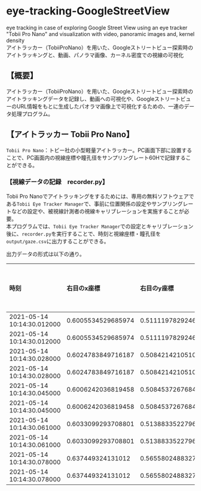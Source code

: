 # eye-tracking-GoogleStreetView
eye tracking in case of exploring Google Street View using an eye tracker "Tobii Pro Nano" and visualization with video, panoramic images and, kernel density  
アイトラッカー（TobiiProNano）を用いた、Googleストリートビュー探索時のアイトラッキングと、動画、パノラマ画像、カーネル密度での視線の可視化

## 【概要】
アイトラッカー（TobiiProNano）を用いた、Googleストリートビュー探索時のアイトラッキングデータを記録し、動画への可視化や、GoogleストリートビューのURL情報をもとに生成したパオラマ画像上で可視化するための、一連のデータ処理プログラム。

## 【アイトラッカー Tobii Pro Nano】
`Tobii Pro Nano`：トビー社の小型軽量アイトラッカー。PC画面下部に設置することで、PC画面内の視線座標や瞳孔径をサンプリングレート60Hで記録することができる。

### 【視線データの記録　recorder.py】
Tobii Pro Nanoでアイトラッキングをするためには、専用の無料ソフトウェアである`Tobii Eye Tracker Manager`で、事前に位置関係の設定やサンプリングレートなどの設定や、被視線計測者の視線キャリブレーションを実施することが必要。  
本プログラムでは、`Tobii Eye Tracker Manager`での設定とキャリブレーション後に、`recorder.py`を実行することで、時刻と視線座標・瞳孔径を`output/gaze.csv`に出力することができる。  

出力データの形式は以下の通り。

|時刻|右目のx座標|右目のy座標|左目のx座標| 左目のy座標|右目の瞳孔径|左目の瞳孔径|右目瞳孔径データ有無|左目瞳孔径データ有無|
|:----|:----|:----|:----|:----|:----|:----|:----|:----|
|2021-05-14 10:14:30.012000|0.6005534529685974| 0.5111197829246521|0.6006736159324646| 0.5411497950553894|3.6480255127|3.5655670166|True|True|
|2021-05-14 10:14:30.012000|0.6005534529685974| 0.5111197829246521|0.6006736159324646| 0.5411497950553894|3.6480255127|3.5655670166|True|True|
|2021-05-14 10:14:30.028000|0.6024783849716187| 0.5084214210510254|0.6006250381469727| 0.5380455851554871|3.65855407715|3.58148193359|True|True|
|2021-05-14 10:14:30.028000|0.6024783849716187| 0.5084214210510254|0.6006250381469727| 0.5380455851554871|3.65855407715|3.58148193359|True|True|
|2021-05-14 10:14:30.045000|0.6006242036819458| 0.5084537267684937|0.5998525619506836| 0.537571132183075|3.65812683105|3.59248352051|True|True|
|2021-05-14 10:14:30.045000|0.6006242036819458| 0.5084537267684937|0.5998525619506836| 0.537571132183075|3.65812683105|3.59248352051|True|True|
|2021-05-14 10:14:30.061000|0.6033099293708801| 0.5138833522796631|0.6076745986938477| 0.5201295018196106|3.66387939453|3.59434509277|True|True|
|2021-05-14 10:14:30.061000|0.6033099293708801| 0.5138833522796631|0.6076745986938477| 0.5201295018196106|3.66387939453|3.59434509277|True|True|
|2021-05-14 10:14:30.078000|0.637449324131012| 0.5655802488327026|0.609611451625824| 0.5185182094573975|3.21092224121|3.52241516113|True|True|
|2021-05-14 10:14:30.078000|0.637449324131012| 0.5655802488327026|0.609611451625824| 0.5185182094573975|3.21092224121|3.52241516113|True|True|
